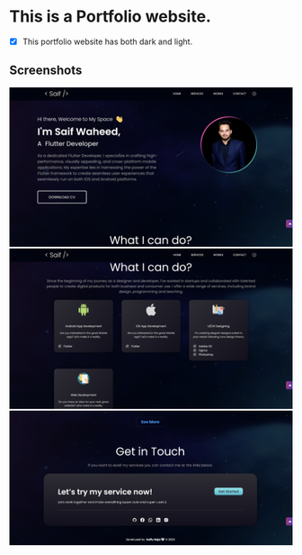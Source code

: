  # This is a Portfolio website.

- [x] This portfolio website has both dark and light.


## Screenshots

 <img src="screenshots/home.png">  
 <img src="screenshots/services.png">  
 <img src="screenshots/contact.png">

